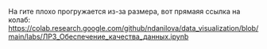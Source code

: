 На гите плохо прогружается из-за размера, вот прямаяя ссылка на колаб:
https://colab.research.google.com/github/ndanilova/data_visualization/blob/main/labs/ЛР3_Обеспечение_качества_данных.ipynb
